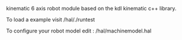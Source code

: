 kinematic 6 axis robot module based on the kdl kinematic c++ library.

To load a example visit /hal/./runtest

To configure your robot model edit : /hal/machinemodel.hal


